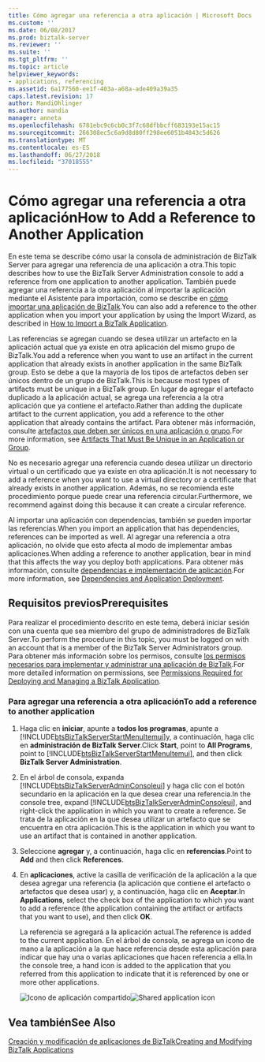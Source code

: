 ```yaml
---
title: Cómo agregar una referencia a otra aplicación | Microsoft Docs
ms.custom: ''
ms.date: 06/08/2017
ms.prod: biztalk-server
ms.reviewer: ''
ms.suite: ''
ms.tgt_pltfrm: ''
ms.topic: article
helpviewer_keywords:
- applications, referencing
ms.assetid: 6a177560-ee1f-403a-a68a-ade409a39a35
caps.latest.revision: 17
author: MandiOhlinger
ms.author: mandia
manager: anneta
ms.openlocfilehash: 6781ebc9c6cb0c3f7c68dfbbcff683193e15ac15
ms.sourcegitcommit: 266308ec5c6a9d8d80ff298ee6051b4843c5d626
ms.translationtype: MT
ms.contentlocale: es-ES
ms.lasthandoff: 06/27/2018
ms.locfileid: "37018555"
---
```

# <a name="how-to-add-a-reference-to-another-application"></a><span data-ttu-id="d336d-102">Cómo agregar una referencia a otra aplicación</span><span class="sxs-lookup"><span data-stu-id="d336d-102">How to Add a Reference to Another Application</span></span>
<span data-ttu-id="d336d-103">En este tema se describe cómo usar la consola de administración de BizTalk Server para agregar una referencia de una aplicación a otra.</span><span class="sxs-lookup"><span data-stu-id="d336d-103">This topic describes how to use the BizTalk Server Administration console to add a reference from one application to another application.</span></span> <span data-ttu-id="d336d-104">También puede agregar una referencia a la otra aplicación al importar la aplicación mediante el Asistente para importación, como se describe en [cómo importar una aplicación de BizTalk](../core/how-to-import-a-biztalk-application.md).</span><span class="sxs-lookup"><span data-stu-id="d336d-104">You can also add a reference to the other application when you import your application by using the Import Wizard, as described in [How to Import a BizTalk Application](../core/how-to-import-a-biztalk-application.md).</span></span>  
  
 <span data-ttu-id="d336d-105">Las referencias se agregan cuando se desea utilizar un artefacto en la aplicación actual que ya existe en otra aplicación del mismo grupo de BizTalk.</span><span class="sxs-lookup"><span data-stu-id="d336d-105">You add a reference when you want to use an artifact in the current application that already exists in another application in the same BizTalk group.</span></span> <span data-ttu-id="d336d-106">Esto se debe a que la mayoría de los tipos de artefactos deben ser únicos dentro de un grupo de BizTalk.</span><span class="sxs-lookup"><span data-stu-id="d336d-106">This is because most types of artifacts must be unique in a BizTalk group.</span></span> <span data-ttu-id="d336d-107">En lugar de agregar el artefacto duplicado a la aplicación actual, se agrega una referencia a la otra aplicación que ya contiene el artefacto.</span><span class="sxs-lookup"><span data-stu-id="d336d-107">Rather than adding the duplicate artifact to the current application, you add a reference to the other application that already contains the artifact.</span></span> <span data-ttu-id="d336d-108">Para obtener más información, consulte [artefactos que deben ser únicos en una aplicación o grupo](../core/artifacts-that-must-be-unique-in-an-application-or-group.md).</span><span class="sxs-lookup"><span data-stu-id="d336d-108">For more information, see [Artifacts That Must Be Unique in an Application or Group](../core/artifacts-that-must-be-unique-in-an-application-or-group.md).</span></span>  
  
 <span data-ttu-id="d336d-109">No es necesario agregar una referencia cuando desea utilizar un directorio virtual o un certificado que ya existe en otra aplicación.</span><span class="sxs-lookup"><span data-stu-id="d336d-109">It is not necessary to add a reference when you want to use a virtual directory or a certificate that already exists in another application.</span></span> <span data-ttu-id="d336d-110">Además, no se recomienda este procedimiento porque puede crear una referencia circular.</span><span class="sxs-lookup"><span data-stu-id="d336d-110">Furthermore, we recommend against doing this because it can create a circular reference.</span></span>  
  
 <span data-ttu-id="d336d-111">Al importar una aplicación con dependencias, también se pueden importar las referencias.</span><span class="sxs-lookup"><span data-stu-id="d336d-111">When you import an application that has dependencies, references can be imported as well.</span></span> <span data-ttu-id="d336d-112">Al agregar una referencia a otra aplicación, no olvide que esto afecta al modo de implementar ambas aplicaciones.</span><span class="sxs-lookup"><span data-stu-id="d336d-112">When adding a reference to another application, bear in mind that this affects the way you deploy both applications.</span></span> <span data-ttu-id="d336d-113">Para obtener más información, consulte [dependencias e implementación de aplicación](../core/dependencies-and-application-deployment.md).</span><span class="sxs-lookup"><span data-stu-id="d336d-113">For more information, see [Dependencies and Application Deployment](../core/dependencies-and-application-deployment.md).</span></span>  
  
## <a name="prerequisites"></a><span data-ttu-id="d336d-114">Requisitos previos</span><span class="sxs-lookup"><span data-stu-id="d336d-114">Prerequisites</span></span>  
 <span data-ttu-id="d336d-115">Para realizar el procedimiento descrito en este tema, deberá iniciar sesión con una cuenta que sea miembro del grupo de administradores de BizTalk Server.</span><span class="sxs-lookup"><span data-stu-id="d336d-115">To perform the procedure in this topic, you must be logged on with an account that is a member of the BizTalk Server Administrators group.</span></span> <span data-ttu-id="d336d-116">Para obtener más información sobre los permisos, consulte [los permisos necesarios para implementar y administrar una aplicación de BizTalk](../core/permissions-required-for-deploying-and-managing-a-biztalk-application.md).</span><span class="sxs-lookup"><span data-stu-id="d336d-116">For more detailed information on permissions, see [Permissions Required for Deploying and Managing a BizTalk Application](../core/permissions-required-for-deploying-and-managing-a-biztalk-application.md).</span></span>  
  
### <a name="to-add-a-reference-to-another-application"></a><span data-ttu-id="d336d-117">Para agregar una referencia a otra aplicación</span><span class="sxs-lookup"><span data-stu-id="d336d-117">To add a reference to another application</span></span>  
  
1. <span data-ttu-id="d336d-118">Haga clic en **iniciar**, apunte a **todos los programas**, apunte a [!INCLUDE[btsBizTalkServerStartMenuItemui](../includes/btsbiztalkserverstartmenuitemui-md.md)]y, a continuación, haga clic en **administración de BizTalk Server**.</span><span class="sxs-lookup"><span data-stu-id="d336d-118">Click **Start**, point to **All Programs**, point to [!INCLUDE[btsBizTalkServerStartMenuItemui](../includes/btsbiztalkserverstartmenuitemui-md.md)], and then click **BizTalk Server Administration**.</span></span>  
  
2. <span data-ttu-id="d336d-119">En el árbol de consola, expanda [!INCLUDE[btsBizTalkServerAdminConsoleui](../includes/btsbiztalkserveradminconsoleui-md.md)] y haga clic con el botón secundario en la aplicación en la que desea crear una referencia.</span><span class="sxs-lookup"><span data-stu-id="d336d-119">In the console tree, expand [!INCLUDE[btsBizTalkServerAdminConsoleui](../includes/btsbiztalkserveradminconsoleui-md.md)], and right-click the application in which you want to create a reference.</span></span> <span data-ttu-id="d336d-120">Se trata de la aplicación en la que desea utilizar un artefacto que se encuentra en otra aplicación.</span><span class="sxs-lookup"><span data-stu-id="d336d-120">This is the application in which you want to use an artifact that is contained in another application.</span></span>  
  
3. <span data-ttu-id="d336d-121">Seleccione **agregar** y, a continuación, haga clic en **referencias**.</span><span class="sxs-lookup"><span data-stu-id="d336d-121">Point to **Add** and then click **References**.</span></span>  
  
4. <span data-ttu-id="d336d-122">En **aplicaciones**, active la casilla de verificación de la aplicación a la que desea agregar una referencia (la aplicación que contiene el artefacto o artefactos que desea usar) y, a continuación, haga clic en **Aceptar**.</span><span class="sxs-lookup"><span data-stu-id="d336d-122">In **Applications**, select the check box of the application to which you want to add a reference (the application containing the artifact or artifacts that you want to use), and then click **OK**.</span></span>  
  
    <span data-ttu-id="d336d-123">La referencia se agregará a la aplicación actual.</span><span class="sxs-lookup"><span data-stu-id="d336d-123">The reference is added to the current application.</span></span> <span data-ttu-id="d336d-124">En el árbol de consola, se agrega un icono de mano a la aplicación a la que hace referencia desde esta aplicación para indicar que hay una o varias aplicaciones que hacen referencia a ella.</span><span class="sxs-lookup"><span data-stu-id="d336d-124">In the console tree, a hand icon is added to the application that you referred from this application to indicate that it is referenced by one or more other applications.</span></span>  
  
    <span data-ttu-id="d336d-125">![Icono de aplicación compartido](../core/media/sharedapplicationicon.gif "SharedApplicationIcon")</span><span class="sxs-lookup"><span data-stu-id="d336d-125">![Shared application icon](../core/media/sharedapplicationicon.gif "SharedApplicationIcon")</span></span>  
  
## <a name="see-also"></a><span data-ttu-id="d336d-126">Vea también</span><span class="sxs-lookup"><span data-stu-id="d336d-126">See Also</span></span>  
 [<span data-ttu-id="d336d-127">Creación y modificación de aplicaciones de BizTalk</span><span class="sxs-lookup"><span data-stu-id="d336d-127">Creating and Modifying BizTalk Applications</span></span>](../core/creating-and-modifying-biztalk-applications.md)